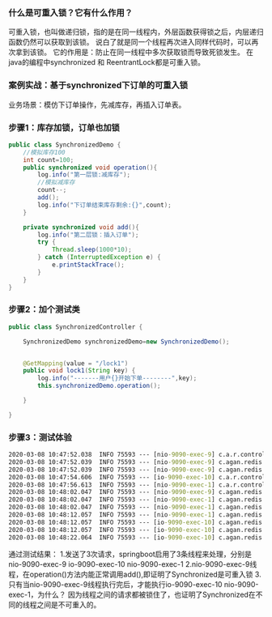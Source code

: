 
### 什么是可重入锁？它有什么作用？
可重入锁，也叫做递归锁，指的是在同一线程内，外层函数获得锁之后，内层递归函数仍然可以获取到该锁。
说白了就是同一个线程再次进入同样代码时，可以再次拿到该锁。
它的作用是：防止在同一线程中多次获取锁而导致死锁发生。
在java的编程中synchronized 和 ReentrantLock都是可重入锁。

### 案例实战：基于synchronized下订单的可重入锁
业务场景：模仿下订单操作，先减库存，再插入订单表。

### 步骤1：库存加锁，订单也加锁
```java
public class SynchronizedDemo {
    //模拟库存100
    int count=100;
    public synchronized void operation(){
        log.info("第一层锁:减库存");
        //模拟减库存
        count--;
        add();
        log.info("下订单结束库存剩余:{}",count);
    }

    private synchronized void add(){
        log.info("第二层锁：插入订单");
        try {
            Thread.sleep(1000*10);
        } catch (InterruptedException e) {
            e.printStackTrace();
        }
    }
}

```

### 步骤2：加个测试类
```java
public class SynchronizedController {

    SynchronizedDemo synchronizedDemo=new SynchronizedDemo();


    @GetMapping(value = "/lock1")
    public void lock1(String key) {
        log.info("-------用户{}开始下单--------",key);
        this.synchronizedDemo.operation();

    }

}
```

### 步骤3：测试体验
``` cmd
2020-03-08 10:47:52.038  INFO 75593 --- [nio-9090-exec-9] c.a.r.controller.SynchronizedController  : -------用户1开始下单--------
2020-03-08 10:47:52.039  INFO 75593 --- [nio-9090-exec-9] c.agan.redis.Reentrant.SynchronizedDemo  : 第一层锁:减库存
2020-03-08 10:47:52.039  INFO 75593 --- [nio-9090-exec-9] c.agan.redis.Reentrant.SynchronizedDemo  : 第二层锁：插入订单
2020-03-08 10:47:54.606  INFO 75593 --- [io-9090-exec-10] c.a.r.controller.SynchronizedController  : -------用户2开始下单--------
2020-03-08 10:47:56.613  INFO 75593 --- [nio-9090-exec-1] c.a.r.controller.SynchronizedController  : -------用户3开始下单--------
2020-03-08 10:48:02.047  INFO 75593 --- [nio-9090-exec-9] c.agan.redis.Reentrant.SynchronizedDemo  : 下订单结束库存剩余:99
2020-03-08 10:48:02.047  INFO 75593 --- [nio-9090-exec-1] c.agan.redis.Reentrant.SynchronizedDemo  : 第一层锁:减库存
2020-03-08 10:48:02.047  INFO 75593 --- [nio-9090-exec-1] c.agan.redis.Reentrant.SynchronizedDemo  : 第二层锁：插入订单
2020-03-08 10:48:12.057  INFO 75593 --- [nio-9090-exec-1] c.agan.redis.Reentrant.SynchronizedDemo  : 下订单结束库存剩余:98
2020-03-08 10:48:12.057  INFO 75593 --- [io-9090-exec-10] c.agan.redis.Reentrant.SynchronizedDemo  : 第一层锁:减库存
2020-03-08 10:48:12.057  INFO 75593 --- [io-9090-exec-10] c.agan.redis.Reentrant.SynchronizedDemo  : 第二层锁：插入订单
2020-03-08 10:48:22.064  INFO 75593 --- [io-9090-exec-10] c.agan.redis.Reentrant.SynchronizedDemo  : 下订单结束库存剩余:97
```
通过测试结果：
1.发送了3次请求，springboot启用了3条线程来处理，分别是nio-9090-exec-9 io-9090-exec-10 nio-9090-exec-1
2.nio-9090-exec-9线程，在operation()方法内能正常调用add(),即证明了Synchronized是可重入锁
3.只有当nio-9090-exec-9线程执行完后，才能执行io-9090-exec-10 nio-9090-exec-1，为什么？
  因为线程之间的请求都被锁住了，也证明了Synchronized在不同的线程之间是不可重入的。









